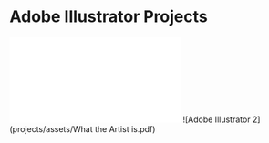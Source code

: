 # Adobe Illustrator Projects 
![Adobe Illustrator 1](/assets/jcana.pdf)
![Adobe Illustrator 2](projects/assets/What the Artist is.pdf)

